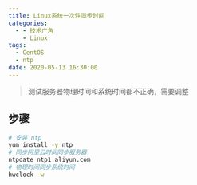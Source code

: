 ```yaml
---
title: Linux系统一次性同步时间
categories:
  - - 技术广角
    - Linux
tags:
  - CentOS
  - ntp
date: 2020-05-13 16:30:00
---
```


> 测试服务器物理时间和系统时间都不正确，需要调整

## 步骤

```bash
# 安装 ntp
yum install -y ntp
# 同步阿里云时间同步服务器
ntpdate ntp1.aliyun.com
# 物理时间同步系统时间
hwclock -w
```
